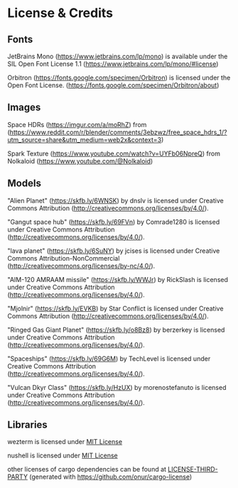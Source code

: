 # License & Credits

## Fonts

JetBrains Mono (https://www.jetbrains.com/lp/mono) is available under the SIL Open Font License 1.1 (https://www.jetbrains.com/lp/mono/#license)

Orbitron (https://fonts.google.com/specimen/Orbitron) is licensed under the Open Font License. (https://fonts.google.com/specimen/Orbitron/about)

## Images

Space HDRs (https://imgur.com/a/moRhZ) from (https://www.reddit.com/r/blender/comments/3ebzwz/free_space_hdrs_1/?utm_source=share&utm_medium=web2x&context=3)

Spark Texture (https://www.youtube.com/watch?v=UYFb06NpreQ) from Nolkaloid (https://www.youtube.com/@Nolkaloid)

## Models

"Alien Planet" (https://skfb.ly/6WNSK) by dnslv is licensed under Creative Commons Attribution (http://creativecommons.org/licenses/by/4.0/).

"Gangut space hub" (https://skfb.ly/69FVn) by Comrade1280 is licensed under Creative Commons Attribution (http://creativecommons.org/licenses/by/4.0/).

"lava planet" (https://skfb.ly/6SuNY) by jcises is licensed under Creative Commons Attribution-NonCommercial (http://creativecommons.org/licenses/by-nc/4.0/).

"AIM-120 AMRAAM missile" (https://skfb.ly/WWJr) by RickSlash is licensed under Creative Commons Attribution (http://creativecommons.org/licenses/by/4.0/).

"Mjolnir" (https://skfb.ly/EVKB) by Star Conflict is licensed under Creative Commons Attribution (http://creativecommons.org/licenses/by/4.0/).

"Ringed Gas Giant Planet" (https://skfb.ly/o8Bz8) by berzerkey is licensed under Creative Commons Attribution (http://creativecommons.org/licenses/by/4.0/).

"Spaceships" (https://skfb.ly/69G6M) by TechLevel is licensed under Creative Commons Attribution (http://creativecommons.org/licenses/by/4.0/).

"Vulcan Dkyr Class" (https://skfb.ly/HzUX) by morenostefanuto is licensed under Creative Commons Attribution (http://creativecommons.org/licenses/by/4.0/).

## Libraries

wezterm is licensed under [MIT License](../crates/wezterm/LICENSE.md)

nushell is licensed under [MIT License](../crates/nushell/LICENSE)

other licenses of cargo dependencies can be found at [LICENSE-THIRD-PARTY](./docs/LICENSE-THIRD-PARTY) (generated with https://github.com/onur/cargo-license)